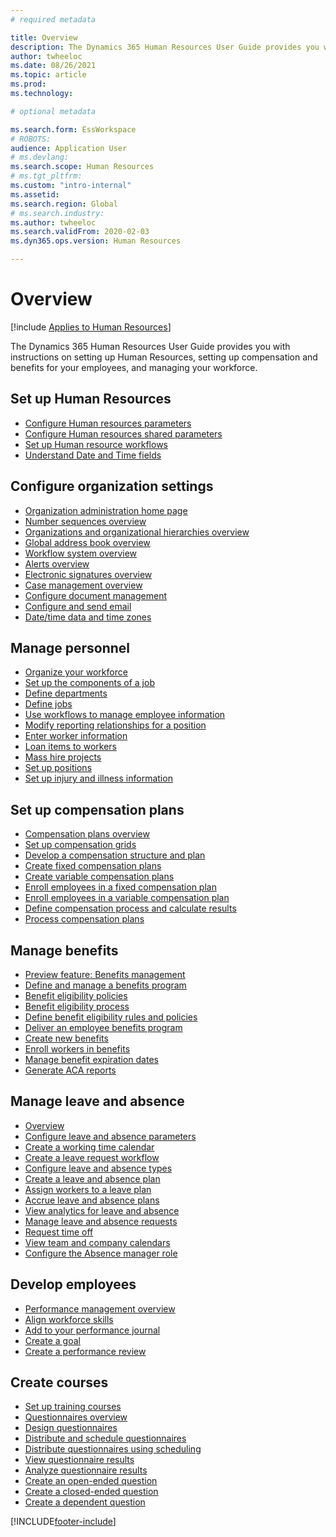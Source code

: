 ```yaml
---
# required metadata

title: Overview
description: The Dynamics 365 Human Resources User Guide provides you with instructions on setting up Human Resources, setting up compensation and benefits for your employees, and managing your workforce.
author: twheeloc
ms.date: 08/26/2021
ms.topic: article
ms.prod: 
ms.technology: 

# optional metadata

ms.search.form: EssWorkspace
# ROBOTS: 
audience: Application User
# ms.devlang: 
ms.search.scope: Human Resources
# ms.tgt_pltfrm: 
ms.custom: "intro-internal"
ms.assetid: 
ms.search.region: Global
# ms.search.industry: 
ms.author: twheeloc
ms.search.validFrom: 2020-02-03
ms.dyn365.ops.version: Human Resources

---
```


# Overview

[!include [Applies to Human Resources](../includes/applies-to-hr.md)]

The Dynamics 365 Human Resources User Guide provides you with instructions on setting up Human Resources, setting up compensation and benefits for your employees, and managing your workforce.

## Set up Human Resources

  - [Configure Human resources parameters](hr-setup-parameters.md)</br>
  - [Configure Human resources shared parameters](hr-setup-shared-parameters.md)</br>
  - [Set up Human resource workflows](./hr-workflow-manage-employee-information.md)</br>
  - [Understand Date and Time fields](hr-setup-date-time-fields.md)</br>

## Configure organization settings

  - [Organization administration home page](../fin-ops-core/fin-ops/organization-administration/organization-administration-home-page.md?toc=/dynamics365/human-resources/toc.json)</br>
  - [Number sequences overview](../fin-ops-core/fin-ops/organization-administration/number-sequence-overview.md?toc=/dynamics365/human-resources/toc.json)</br>
 - [Organizations and organizational hierarchies overview](../fin-ops-core/fin-ops/organization-administration/organizations-organizational-hierarchies.md?toc=/dynamics365/human-resources/toc.json)</br>
 - [Global address book overview](../fin-ops-core/fin-ops/organization-administration/overview-global-address-book.md?toc=/dynamics365/human-resources/toc.json)</br>
 - [Workflow system overview](../fin-ops-core/fin-ops/organization-administration/overview-workflow-system.md?toc=/dynamics365/human-resources/toc.json)</br>
 - [Alerts overview](../fin-ops-core/fin-ops/get-started/alerts-overview.md?toc=/dynamics365/human-resources/toc.json)</br>
 - [Electronic signatures overview](../fin-ops-core/fin-ops/organization-administration/electronic-signature-overview.md?toc=/dynamics365/human-resources/toc.json)</br>
 - [Case management overview](../fin-ops-core/fin-ops/organization-administration/cases.md?toc=/dynamics365/human-resources/toc.json)</br>
 - [Configure document management](../fin-ops-core/fin-ops/organization-administration/configure-document-management.md?toc=/dynamics365/human-resources/toc.json)</br>
 - [Configure and send email](../fin-ops-core/fin-ops/organization-administration/configure-email.md?toc=/dynamics365/human-resources/toc.json)</br>
 - [Date/time data and time zones](../fin-ops-core/fin-ops/organization-administration/date-time-zones.md?toc=/dynamics365/human-resources/toc.json)</br>

## Manage personnel

 - [Organize your workforce](hr-personnel-departments-jobs-positions.md)</br>
 - [Set up the components of a job](hr-personnel-jobs.md)</br>
 - [Define departments](hr-personnel-define-departments.md)</br>
 - [Define jobs](hr-personnel-define-jobs.md)</br>
 - [Use workflows to manage employee information](hr-workflow-manage-employee-information.md)</br>
 - [Modify reporting relationships for a position](hr-personnel-modify-reporting-relationships-position.md)</br>
 - [Enter worker information](hr-personnel-enter-worker-information.md)</br>
 - [Loan items to workers](hr-personnel-loan-item-worker.md)</br>
 - [Mass hire projects](hr-personnel-mass-hire-projects.md)</br>
 - [Set up positions](hr-personnel-set-up-positions.md)</br>
 - [Set up injury and illness information](hr-personnel-set-up-injury-illness-information.md)</br>

## Set up compensation plans

 - [Compensation plans overview](hr-compensation-overview.md)</br>
 - [Set up compensation grids](hr-compensation-grids.md)</br>
 - [Develop a compensation structure and plan](hr-compensation-structure.md)</br>
 - [Create fixed compensation plans](hr-compensation-fixed-plans.md)</br>
 - [Create variable compensation plans](hr-compensation-variable-plans.md)</br>
 - [Enroll employees in a fixed compensation plan](hr-compensation-enroll-employees-fixed.md)</br>
 - [Enroll employees in a variable compensation plan](hr-compensation-enroll-employees-variable.md)</br>
 - [Define compensation process and calculate results](hr-compensation-define-process.md)</br>
 - [Process compensation plans](hr-compensation-process.md)</br>

## Manage benefits

 - [Preview feature: Benefits management](hr-benefits-management-overview.md)</br>
 - [Define and manage a benefits program](hr-benefits-manage-program.md)</br>
 - [Benefit eligibility policies](hr-benefits-eligibility-policies.md)</br>
 - [Benefit eligibility process](hr-benefits-eligibility-process.md)</br>
 - [Define benefit eligibility rules and policies](hr-benefits-define-eligibility-rules.md)</br>
 - [Deliver an employee benefits program](hr-benefits-deliver-employee-benefits-program.md)</br>
 - [Create new benefits](hr-benefits-create.md)</br>
 - [Enroll workers in benefits](hr-benefits-enroll-workers.md)</br>
 - [Manage benefit expiration dates](hr-benefits-expiration-dates.md)</br>
 - [Generate ACA reports](hr-benefits-aca-reports.md)</br>

## Manage leave and absence

 - [Overview](hr-leave-and-absence-overview.md)</br>
 - [Configure leave and absence parameters](hr-leave-and-absence-parameters.md)</br>
 - [Create a working time calendar](hr-leave-and-absence-working-time-calendar.md)</br>
 - [Create a leave request workflow](hr-leave-and-absence-workflow.md)</br>
 - [Configure leave and absence types](hr-leave-and-absence-types.md)</br>
 - [Create a leave and absence plan](hr-leave-and-absence-plans.md)</br>
 - [Assign workers to a leave plan](hr-leave-and-absence-enroll.md)</br>
 - [Accrue leave and absence plans](hr-leave-and-absence-accrue.md)</br>
 - [View analytics for leave and absence](hr-leave-and-absence-analytics.md)</br>
 - [Manage leave and absence requests](hr-employee-self-service-manage-requests.md)</br>
 - [Request time off](hr-employee-self-service-request-time-off.md)</br>
 - [View team and company calendars](hr-employee-self-service-calendar.md)</br>
 - [Configure the Absence manager role](hr-configure-absence-manager.md)</br>

## Develop employees

 - [Performance management overview](hr-develop-performance-management-overview.md)</br>
 - [Align workforce skills](hr-develop-skills.md)</br>
 - [Add to your performance journal](hr-develop-add-performance-journal.md)</br>
 - [Create a goal](hr-develop-create-goal.md)</br>
 - [Create a performance review](hr-develop-create-performance-review.md)</br>

## Create courses

 - [Set up training courses](hr-learning-courses.md)</br>
 - [Questionnaires overview](hr-learning-questionnaires.md)</br>
 - [Design questionnaires](hr-learning-design-questionnaires.md)</br>
 - [Distribute and schedule questionnaires](hr-learning-distribute-questionnaires.md)</br>
 - [Distribute questionnaires using scheduling](hr-learning-distribute-questionnaires-scheduling.md)</br>
 - [View questionnaire results](hr-learning-evaluate-questionnaire-results.md)</br>
 - [Analyze questionnaire results](hr-learning-analyze-questionnaire-results.md)</br>
 - [Create an open-ended question](hr-learning-create-open-ended-question.md)</br>
 - [Create a closed-ended question](hr-learning-create-closed-ended-question.md)</br>
 - [Create a dependent question](hr-learning-depending-question.md)</br>





[!INCLUDE[footer-include](../includes/footer-banner.md)]

